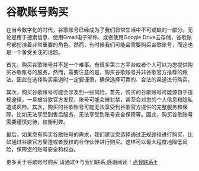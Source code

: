 # 谷歌账号购买

在当今数字化的时代，谷歌账号已经成为了我们日常生活中不可或缺的一部分。无论是用于搜索信息、使用Gmail电子邮件、或者使用Google Drive云存储，谷歌账号都扮演着非常重要的角色。然而，有时候我们可能会需要购买谷歌账号，而这也是一个备受关注的话题。

首先，购买谷歌账号并不是一个难事。有很多第三方平台或者个人可以为您提供购买谷歌账号的服务。然而，需要注意的是，购买谷歌账号并非谷歌官方推荐的做法，因此在选择购买渠道时一定要谨慎，确保选择可靠的、合法的渠道进行购买。

其次，购买谷歌账号可能会涉及到一些风险。首先，购买的谷歌账号可能源自于违规途径，一旦被谷歌官方发现，账号可能会被封禁，甚至会对您的个人信息和隐私造成风险。其次，购买的谷歌账号可能无法享受到谷歌官方提供的完整服务和保障，比如无法享受到售后服务、无法享受到账号安全保障等。因此，购买谷歌账号需要谨慎对待，权衡利弊。

最后，如果您有购买谷歌账号的需求，我们建议您选择通过正规途径进行购买，比如通过谷歌官方渠道或者授权的合作伙伴进行购买。这样可以最大程度地降低风险，保障您的账号安全和权益。

更多关于谷歌账号购买 请通过✈与我们联系,感谢阅读！[点我联系✈](https://dl.G208.com)